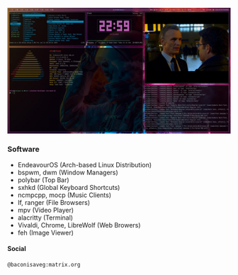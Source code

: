 ![desktop](Pictures/Screenshots/desktop.jpg)

### Software

- EndeavourOS (Arch-based Linux Distribution)
- bspwm, dwm (Window Managers)
- polybar (Top Bar)
- sxhkd (Global Keyboard Shortcuts)
- ncmpcpp, mocp (Music Clients)
- lf, ranger (File Browsers)
- mpv (Video Player)
- alacritty (Terminal)
- Vivaldi, Chrome, LibreWolf (Web Browers)
- feh (Image Viewer)

#### Social

    @baconisaveg:matrix.org
